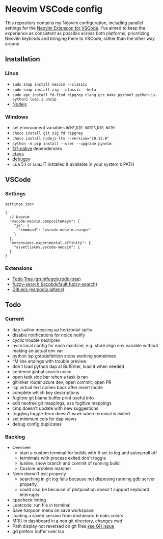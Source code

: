 # Neovim VSCode config

This repository contains my Neovim configuration, including parallel settings for the [Neovim Extension for VSCode](https://marketplace.visualstudio.com/items?itemName=asvetliakov.vscode-neovim). I've aimed to keep the experience as consistent as possible across both platforms, prioritizing Neovim keybinds and bringing them to VSCode, rather than the other way around.

## Installation

### Linux

- `sudo snap install neovim --classic`
- `sudo snap install zig --classic --beta`
- `sudo apt install fd-find ripgrep clang gcc make python3 python-is-python3 lua5.1 unzip`
- [Nodejs](https://nodejs.org/en/download/package-manager)

### Windows

- set environment variables `HOME`,`DIR_NOTES`,`DIR_NVIM`
- `choco install git zig fd ripgrep`
- `choco install nodejs-lts --version="20.13.0"`
- `python -m pip install --user --upgrade pynvim`
- [fzf-native](https://github.com/nvim-telescope/telescope-fzf-native.nvim) dependencies
- [ctags](https://github.com/universal-ctags/ctags)
- [debugpy](https://github.com/mfussenegger/nvim-dap-python?tab=readme-ov-file#debugpy)
- Lua 5.1 or LuaJIT installed & available in your system's PATH

## VSCode

### Settings

`settings.json`

```jsonc
{
  // Neovim
  "vscode-neovim.compositeKeys": {
    "jk": {
      "command": "vscode-neovim.escape"
    }
  },
  "extensions.experimental.affinity": {
    "asvetliakov.vscode-neovim": 1
  }
}
```

### Extensions

- [Todo Tree (gruntfuggly.todo-tree)](https://marketplace.visualstudio.com/items?itemName=gruntfuggly.todo-tree)
- [fuzzy-search (jacobdufault.fuzzy-search)](https://marketplace.visualstudio.com/items?itemName=jacobdufault.fuzzy-search)
- [GitLens (eamodio.gitlens)](https://marketplace.visualstudio.com/items?itemName=eamodio.gitlens)

## Todo

### Current

- dap lualine messing up horizontal splits
- disable notifications for noice notify
- cyclic trouble next/prev
- nvim local config for each machine, e.g. store align env variable without making an actual env var
- python lsp gotodefinition stops working sometimes
- ^M line endings with trouble preview
- don't load python dap at BufEnter, load it when needed
- centered global search noice
- open task side bar when a task is ran
- gitlinker router azure dev, open commit, open PR
- lsp virtual text comes back after insert mode
- complete which key descriptions
- fugitive git blame buffer print useful info
- edit neotree git mappings, use fugitive mappings
- cmp doesn't update with new suggestions
- toggling toggle-term doesn't work when terminal is exited
- set minimum cols for dap views
- debug config duplicates

### Backlog

- Overseer
  - start a custom terminal for builds with ft set to log and autoscroll off
  - termimals with process exited don't toggle
  - lualine, show branch and commit of running build
  - Custom problem matcher
- Nvim doesn't exit properly
  - searching in git log fails because not disposing running gdb server properly, 
  - could also be because of plotposition doesn't support keyboard interrupts
- cppcheck linting
- Leetcode: run file in terminal
- Save harpoon menu on save workspace
- loading a saved session from dashboard breaks colors
- MRU in dashboard in a non git directory, changes cwd
- Path display not reversed on git files [see GH issue](https://github.com/nvim-telescope/telescope.nvim/issues/3106)
- gd prefers buffer over lsp
